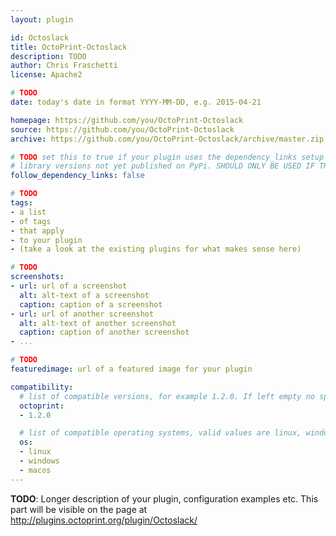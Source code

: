 ```yaml
---
layout: plugin

id: Octoslack
title: OctoPrint-Octoslack
description: TODO
author: Chris Fraschetti
license: Apache2

# TODO
date: today's date in format YYYY-MM-DD, e.g. 2015-04-21

homepage: https://github.com/you/OctoPrint-Octoslack
source: https://github.com/you/OctoPrint-Octoslack
archive: https://github.com/you/OctoPrint-Octoslack/archive/master.zip

# TODO set this to true if your plugin uses the dependency_links setup parameter to include
# library versions not yet published on PyPi. SHOULD ONLY BE USED IF THERE IS NO OTHER OPTION!
follow_dependency_links: false

# TODO
tags:
- a list
- of tags
- that apply
- to your plugin
- (take a look at the existing plugins for what makes sense here)

# TODO
screenshots:
- url: url of a screenshot
  alt: alt-text of a screenshot
  caption: caption of a screenshot
- url: url of another screenshot
  alt: alt-text of another screenshot
  caption: caption of another screenshot
- ...

# TODO
featuredimage: url of a featured image for your plugin

compatibility:
  # list of compatible versions, for example 1.2.0. If left empty no specific version requirement will be assumed
  octoprint:
  - 1.2.0

  # list of compatible operating systems, valid values are linux, windows, macos, leaving empty defaults to all
  os:
  - linux
  - windows
  - macos
---
```


**TODO**: Longer description of your plugin, configuration examples etc. This part will be visible on the page at
http://plugins.octoprint.org/plugin/Octoslack/
